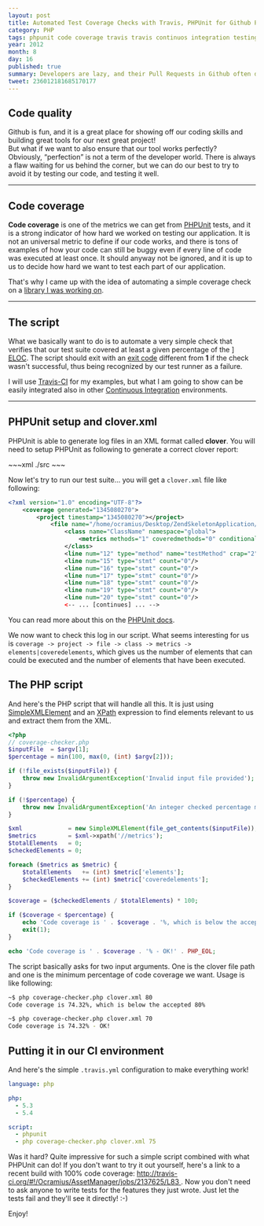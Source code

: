```yaml
---
layout: post
title: Automated Test Coverage Checks with Travis, PHPUnit for Github Pull Requests
category: PHP
tags: phpunit code coverage travis travis continuos integration testing
year: 2012
month: 8
day: 16
published: true
summary: Developers are lazy, and their Pull Requests in Github often do not respect our code quality standards. Automate testing so that you can enforce a minimum PHPUnit Code Coverage in Travis!
tweet: 236012181685170177
---
```


<h2>Code quality</h2>
<p>
    Github is fun, and it is a great place for showing off our coding skills and building great tools for our next
    great project!
    <br/>
    But what if we want to also ensure that our tool works perfectly?
    <br/>
    Obviously, <q>perfection</q> is not a term of the developer world. There is always a flaw waiting for us behind
    the corner, but we can do our best to try to avoid it by testing our code, and testing it well.
</p>

<hr/>

<h2>Code coverage</h2>
<p>
    <strong>Code coverage</strong> is one of the metrics we can get from
    <a href="https://github.com/sebastianbergmann/phpunit/" target="_blank">PHPUnit</a> tests, and it is a strong
    indicator of how hard we worked on testing our application. It is not an universal metric to define if our code
    works, and there is tons of examples of how your code can still be buggy even if every line of code was executed
    at least once. It should anyway not be ignored, and it is up to us to decide how hard we want to test each part
    of our application.
</p>
<p>
    That's why I came up with the idea of automating a simple coverage check on a
    <a href="https://github.com/RWOverdijk/AssetManager" target="_blank">library I was working on</a>.
</p>

<hr/>
<h2>The script</h2>
<p>
    What we basically want to do is to automate a very simple check that verifies that our test suite covered at
    least a given percentage of the
    <a href="http://pdepend.org/documentation/software-metrics/index.html" target="_blank">]
        <abbr title="Executable Lines Of Code">ELOC</abbr></a>.
    The script should exit with an <a href="http://en.wikipedia.org/wiki/Exit_status" target="_blank">exit code</a>
    different from <strong>1</strong> if the check wasn't successful, thus being recognized by our test runner as a
    failure.
</p>
<p>
    I will use <a href="http://travis-ci.org/" target="_blank">Travis-CI</a> for my examples, but what I am going to
    show can be easily integrated also in other
    <a href="http://en.wikipedia.org/wiki/Continuous_integration" target="_blank">Continuous Integration</a>
    environments.
</p>

<hr/>

<h2>PHPUnit setup and clover.xml</h2>
<p>
    PHPUnit is able to generate log files in an XML format called <strong>clover</strong>. You will need to setup
    PHPUnit as following to generate a correct clover report:
</p>
~~~xml
<?xml version="1.0"?>
<!-- works fine with PHPUnit-3.6.10 -->
<phpunit>
    <!-- you can keep your own options in these elements -->
    <filter>
        <whitelist addUncoveredFilesFromWhitelist="true">
            <!-- this is the path of the files included in your clover report -->
            <directory suffix=".php">./src</directory>
        </whitelist>
    </filter>
    <logging>
        <!-- and this is where your report will be written -->
        <log type="coverage-clover" target="./clover.xml"/>
    </logging>
</phpunit>
~~~

<p>
    Now let's try to run our test suite... you will get a <code>clover.xml</code> file like following:
</p>

~~~xml
<?xml version="1.0" encoding="UTF-8"?>
    <coverage generated="1345080270">
        <project timestamp="1345080270"></project>
            <file name="/home/ocramius/Desktop/ZendSkeletonApplication/vendor/rwoverdijk/assetmanager/src/ClassName.php">
                <class name="ClassName" namespace="global">
                    <metrics methods="1" coveredmethods="0" conditionals="0" coveredconditionals="0" statements="114" coveredstatements="0" elements="115" coveredelements="0"/>
                </class>
                <line num="12" type="method" name="testMethod" crap="2" count="0"/>
                <line num="15" type="stmt" count="0"/>
                <line num="16" type="stmt" count="0"/>
                <line num="17" type="stmt" count="0"/>
                <line num="18" type="stmt" count="0"/>
                <line num="19" type="stmt" count="0"/>
                <line num="20" type="stmt" count="0"/>
                <-- ... [continues] ... -->
~~~

<p>
    You can read more about this on the
    <a href="http://www.phpunit.de/manual/3.7/en/code-coverage-analysis.html" target="_blank">PHPUnit docs</a>.
</p>

<p>
    We now want to check this log in our script. What seems interesting for us is
    <code>coverage -&gt; project -&gt; file -&gt; class -&gt; metrics -&gt; elements|coveredelements</code>, which
    gives us the number of elements that can could be executed and the number of elements that have been executed.
</p>

<h2>The PHP script</h2>
<p>
    And here's the PHP script that will handle all this. It is just using
    <a href="http://www.php.net/manual/en/simplexml.examples-basic.php" target="_blank">SimpleXMLElement</a> and
    an <a href="http://en.wikipedia.org/wiki/XPath" target="_blank">XPath</a> expression to find elements relevant
    to us and extract them from the XML.
</p>

~~~php
<?php
// coverage-checker.php
$inputFile  = $argv[1];
$percentage = min(100, max(0, (int) $argv[2]));

if (!file_exists($inputFile)) {
    throw new InvalidArgumentException('Invalid input file provided');
}

if (!$percentage) {
    throw new InvalidArgumentException('An integer checked percentage must be given as second parameter');
}

$xml             = new SimpleXMLElement(file_get_contents($inputFile));
$metrics         = $xml->xpath('//metrics');
$totalElements   = 0;
$checkedElements = 0;

foreach ($metrics as $metric) {
    $totalElements   += (int) $metric['elements'];
    $checkedElements += (int) $metric['coveredelements'];
}

$coverage = ($checkedElements / $totalElements) * 100;

if ($coverage < $percentage) {
    echo 'Code coverage is ' . $coverage . '%, which is below the accepted ' . $percentage . '%' . PHP_EOL;
    exit(1);
}

echo 'Code coverage is ' . $coverage . '% - OK!' . PHP_EOL;
~~~

<p>
    The script basically asks for two  input arguments. One is the clover file path and one is the minimum
    percentage of code coverage we want. Usage is like following:
</p>

~~~sh
~$ php coverage-checker.php clover.xml 80
Code coverage is 74.32%, which is below the accepted 80%

~$ php coverage-checker.php clover.xml 70
Code coverage is 74.32% - OK!
~~~

<h2>Putting it in our CI environment</h2>
<p>
    And here's the simple <code>.travis.yml</code> configuration to make everything work!
</p>

~~~yaml
language: php

php:
  - 5.3
  - 5.4

script:
  - phpunit
  - php coverage-checker.php clover.xml 75
~~~

<p>
    Was it hard? Quite impressive for such a simple script combined with what PHPUnit can do! If you don't want to
    try it out yourself, here's a link to a recent build with 100% code coverage:
    <a href="http://travis-ci.org/#!/Ocramius/AssetManager/jobs/2137625/L83" target="_blank">
        http://travis-ci.org/#!/Ocramius/AssetManager/jobs/2137625/L83
    </a>. Now you don't need to ask anyone to write tests for the features they just wrote. Just let the tests fail
    and they'll see it directly! :-)
</p>

<p>
    Enjoy!
</p>